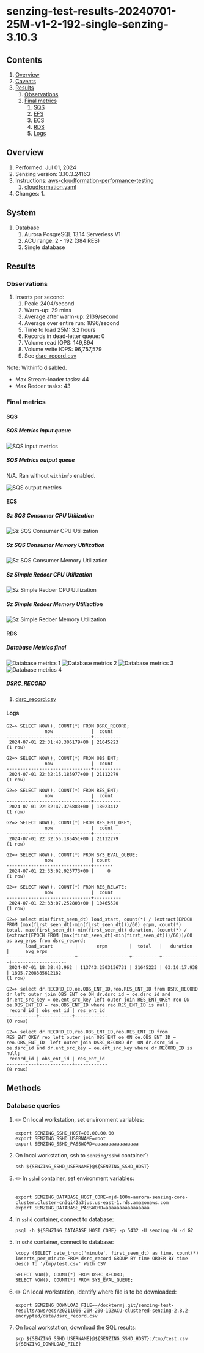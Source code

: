 # senzing-test-results-20240701-25M-v1-2-192-single-senzing-3.10.3

## Contents

1. [Overview](#overview)
1. [Caveats](#caveats)
1. [Results](#results)
    1. [Observations](#observations)
    1. [Final metrics](#final-metrics)
        1. [SQS](#sqs)
        1. [EFS](#efs)
        1. [ECS](#ecs)
        1. [RDS](#rds)
        1. [Logs](#logs)

## Overview

1. Performed: Jul 01, 2024
2. Senzing version: 3.10.3.24163
3. Instructions:
   [aws-cloudformation-performance-testing](https://github.com/senzing-garage/aws-cloudformation-performance-testing)
    1. [cloudformation.yaml](https://github.com/senzing-garage/aws-cloudformation-performance-testing/blob/main/cloudformation.yaml)
4. Changes:
    1.

## System

1. Database
    1. Aurora PosgreSQL 13.14 Serverless V1
    1. ACU range: 2 - 192 (384 RES)
    1. Single database

## Results

### Observations

1. Inserts per second:
    1. Peak: 2404/second
    1. Warm-up: 29 mins
    1. Average after warm-up: 2139/second
    1. Average over entire run: 1896/second
    1. Time to load 25M: 3.2 hours
    1. Records in dead-letter queue: 0
    1. Volume read IOPS:      149,894
    1. Volume write IOPS:  96,757,579
    1. See [dsrc_record.csv](data/dsrc_record.csv)

Note:  Withinfo disabled.

- Max Stream-loader tasks: 44
- Max Redoer tasks: 43

### Final metrics

#### SQS

##### SQS Metrics input queue

![SQS input metrics](images/sqs-input-metrics.png "SQS input metrics")

##### SQS Metrics output queue

N/A.  Ran without `withinfo` enabled.

![SQS output metrics](images/sqs-output-metrics.png "SQS output metrics")

#### ECS

##### Sz SQS Consumer CPU Utilization

![Sz SQS Consumer CPU Utilization](images/stream-loader-CPU-Utilization.png "Sz SQS Consumer CPU Utilization")

##### Sz SQS Consumer Memory Utilization

![Sz SQS Consumer Memory Utilization](images/stream-loader-Memory-Utilization.png "Sz SQS Consumer Memory Utilization")

##### Sz Simple Redoer CPU Utilization

![Sz Simple Redoer CPU Utilization](images/redoer-CPU-Utilization.png "Sz Simple Redoer CPU Utilization")

##### Sz Simple Redoer Memory Utilization

![Sz Simple Redoer Memory Utilization](images/redoer-Memory-Utilization.png "Sz Simple Redoer Memory Utilization")

#### RDS

##### Database Metrics final

![Database metrics 1](images/database-metrics-core-1.png "Database metrics 1")
![Database metrics 2](images/database-metrics-core-2.png "Database metrics 2")
![Database metrics 3](images/database-metrics-core-3.png "Database metrics 3")
![Database metrics 4](images/database-metrics-core-4.png "Database metrics 4")

##### DSRC_RECORD

1. [dsrc_record.csv](data/dsrc_record.csv)

#### Logs

```
G2=> SELECT NOW(), COUNT(*) FROM DSRC_RECORD;
              now              |  count
-------------------------------+----------
 2024-07-01 22:31:48.306179+00 | 21645223
(1 row)

G2=> SELECT NOW(), COUNT(*) FROM OBS_ENT;
              now              |  count
-------------------------------+----------
 2024-07-01 22:32:15.185977+00 | 21112279
(1 row)

G2=> SELECT NOW(), COUNT(*) FROM RES_ENT;
              now              |  count
-------------------------------+----------
 2024-07-01 22:32:47.376883+00 | 18023412
(1 row)

G2=> SELECT NOW(), COUNT(*) FROM RES_ENT_OKEY;
              now              |  count
-------------------------------+----------
 2024-07-01 22:32:55.185451+00 | 21112279
(1 row)

G2=> SELECT NOW(), COUNT(*) FROM SYS_EVAL_QUEUE;
              now              | count
-------------------------------+-------
 2024-07-01 22:33:02.925773+00 |     0
(1 row)

G2=> SELECT NOW(), COUNT(*) FROM RES_RELATE;
              now              |  count
-------------------------------+----------
 2024-07-01 22:33:07.252803+00 | 10465520
(1 row)

G2=> select min(first_seen_dt) load_start, count(*) / (extract(EPOCH FROM (max(first_seen_dt)-min(first_seen_dt)))/60) erpm, count(*) total, max(first_seen_dt)-min(first_seen_dt) duration, (count(*) / (extract(EPOCH FROM (max(first_seen_dt)-min(first_seen_dt)))/60))/60 as avg_erps from dsrc_record;
       load_start        |       erpm        |  total   |   duration   |      avg_erps
-------------------------+-------------------+----------+--------------+--------------------
 2024-07-01 18:38:43.962 | 113743.2503136731 | 21645223 | 03:10:17.938 | 1895.7208385612182
(1 row)

G2=> select dr.RECORD_ID,oe.OBS_ENT_ID,reo.RES_ENT_ID from DSRC_RECORD dr left outer join OBS_ENT oe ON dr.dsrc_id = oe.dsrc_id and dr.ent_src_key = oe.ent_src_key left outer join RES_ENT_OKEY reo ON oe.OBS_ENT_ID = reo.OBS_ENT_ID where reo.RES_ENT_ID is null;
 record_id | obs_ent_id | res_ent_id
-----------+------------+------------
(0 rows)

G2=> select dr.RECORD_ID,reo.OBS_ENT_ID,reo.RES_ENT_ID from RES_ENT_OKEY reo left outer join OBS_ENT oe ON oe.OBS_ENT_ID = reo.OBS_ENT_ID  left outer join DSRC_RECORD dr  ON dr.dsrc_id = oe.dsrc_id and dr.ent_src_key = oe.ent_src_key where dr.RECORD_ID is null;
 record_id | obs_ent_id | res_ent_id
-----------+------------+------------
(0 rows)
```

## Methods

### Database queries

1. :pencil2: On local workstation, set environment variables:

    ```console
    export SENZING_SSHD_HOST=00.00.00.00
    export SENZING_SSHD_USERNAME=root
    export SENZING_SSHD_PASSWORD=aaaaaaaaaaaaaaaa
    ```

1. On local workstation, ssh to `senzing/sshd` container`:

    ```console
    ssh ${SENZING_SSHD_USERNAME}@${SENZING_SSHD_HOST}
    ```

1. :pencil2: In `sshd` container, set environment variables:

    ```console

    export SENZING_DATABASE_HOST_CORE=mjd-100m-aurora-senzing-core-cluster.cluster-cn3qi42a3jus.us-east-1.rds.amazonaws.com
    export SENZING_DATABASE_PASSWORD=aaaaaaaaaaaaaaaa
    ```

1. In `sshd` container, connect to database:

    ```console
    psql -h ${SENZING_DATABASE_HOST_CORE} -p 5432 -U senzing -W -d G2
    ```

1. In `sshd` container, connect to database:

    ```console
    \copy (SELECT date_trunc('minute', first_seen_dt) as time, count(*) inserts_per_minute FROM dsrc_record GROUP BY time ORDER BY time desc) To '/tmp/test.csv' With CSV

    SELECT NOW(), COUNT(*) FROM DSRC_RECORD;
    SELECT NOW(), COUNT(*) FROM SYS_EVAL_QUEUE;
    ```

1. :pencil2: On local workstation, identify where file is to be downloaded:

    ```console
    export SENZING_DOWNLOAD_FILE=~/docktermj.git/senzing-test-results/aws/ecs/20211006-20M-200-192ACU-clustered-senzing-2.8.2-encrypted/data/dsrc_record.csv
    ```

1. On local workstation, download the SQL results:

    ```console
    scp ${SENZING_SSHD_USERNAME}@${SENZING_SSHD_HOST}:/tmp/test.csv ${SENZING_DOWNLOAD_FILE}
    ```
